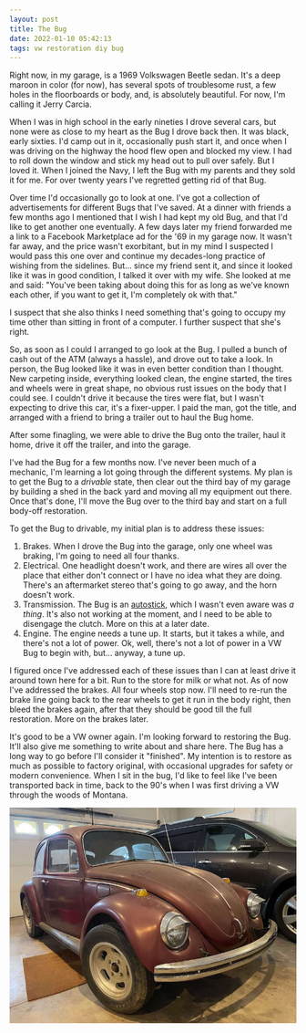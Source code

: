 ```yaml
---
layout: post
title: The Bug
date: 2022-01-10 05:42:13
tags: vw restoration diy bug
---
```


Right now, in my garage, is a 1969 Volkswagen Beetle sedan. It's a deep maroon in color (for now), has several spots of troublesome rust, a few holes in the floorboards or body, and, is absolutely beautiful. For now, I'm calling it Jerry Carcia. 

When I was in high school in the early nineties I drove several cars, but none were as close to my heart as the Bug I drove back then. It was black, early sixties. I'd camp out in it, occasionally push start it, and once when I was driving on the highway the hood flew open and blocked my view. I had to roll down the window and stick my head out to pull over safely. But I loved it. When I joined the Navy, I left the Bug with my parents and they sold it for me. For over twenty years I've regretted getting rid of that Bug.

Over time I'd occasionally go to look at one. I've got a collection of advertisements for different Bugs that I've saved. At a dinner with friends a few months ago I mentioned that I wish I had kept my old Bug, and that I'd like to get another one eventually. A few days later my friend forwarded me a link to a Facebook Marketplace ad for the '69 in my garage now. It wasn't far away, and the price wasn't exorbitant, but in my mind I suspected I would pass this one over and continue my decades-long practice of wishing from the sidelines. But… since my friend sent it, and since it looked like it was in good condition, I talked it over with my wife. She looked at me and said: "You've been taking about doing this for as long as we've known each other, if you want to get it, I'm completely ok with that." 

I suspect that she also thinks I need something that's going to occupy my time other than sitting in front of a computer. I further suspect that she's right. 

So, as soon as I could I arranged to go look at the Bug. I pulled a bunch of cash out of the ATM (always a hassle), and drove out to take a look. In person, the Bug looked like it was in even better condition than I thought. New carpeting inside, everything looked clean, the engine started, the tires and wheels were in great shape, no obvious rust issues on the body that I could see. I couldn't drive it because the tires were flat, but I wasn't expecting to drive this car, it's a fixer-upper. I paid the man, got the title, and arranged with a friend to bring a trailer out to haul the Bug home. 

After some finagling, we were able to drive the Bug onto the trailer, haul it home, drive it off the trailer, and into the garage. 

I've had the Bug for a few months now. I've never been much of a mechanic, I'm learning a lot going through the different systems. My plan is to get the Bug to a *drivable* state, then clear out the third bay of my garage by building a shed in the back yard and moving all my equipment out there. Once that's done, I'll move the Bug over to the third bay and start on a full body-off restoration. 

To get the Bug to drivable, my initial plan is to address these issues:

1. Brakes. When I drove the Bug into the garage, only one wheel was braking, I'm going to need all four thanks.
2. Electrical. One headlight doesn't work, and there are wires all over the place that either don't connect or I have no idea what they are doing. There's an aftermarket stereo that's going to go away, and the horn doesn't work.
3. Transmission. The Bug is an [autostick](https://en.wikipedia.org/wiki/Autostick), which I wasn't even aware was *a thing*. It's also not working at the moment, and I need to be able to disengage the clutch. More on this at a later date.
4. Engine. The engine needs a tune up. It starts, but it takes a while, and there's not a lot of power. Ok, well, there's not a lot of power in a VW Bug to begin with, but… anyway, a tune up. 

I figured once I've addressed each of these issues than I can at least drive it around town here for a bit. Run to the store for milk or what not. As of now I've addressed the brakes. All four wheels stop now. I'll need to re-run the brake line going back to the rear wheels to get it run in the body right, then bleed the brakes again, after that they should be good till the full restoration. More on the brakes later. 

It's good to be a VW owner again. I'm looking forward to restoring the Bug. It'll also give me something to write about and share here. The Bug has a long way to go before I'll consider it "finished". My intention is to restore as much as possible to factory original, with occasional upgrades for safety or modern convenience. When I sit in the bug, I'd like to feel like I've been transported back in time, back to the 90's when I was first driving a VW through the woods of Montana. 

<!-- <img src="/media/thebug.jpeg" loading="lazy" /> -->
![Alt](media/thebug.jpeg)

